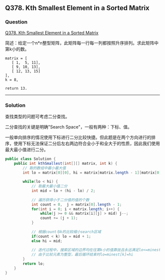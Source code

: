 ## Q378. Kth Smallest Element in a Sorted Matrix

### Question

[Q378. Kth Smallest Element in a Sorted Matrix](https://leetcode.com/problems/kth-smallest-element-in-a-sorted-matrix/)

简述：给定一个n*n整型矩阵，此矩阵每一行每一列都按照升序排列。求此矩阵中第k小的数。  

```
matrix = [
   [ 1,  5, 11],
   [ 9, 10, 13],
   [ 12, 13, 15]
],
k = 8,

return 13.
```



---

### Solution

查找类型的问题可考虑二分查找。  

二分查找的关键是明确"Search Space"，一般有两种：下标、值。  

一般单向排序的情况使用下标进行二分比较快捷。但此题是在两个方向进行的排序，使用下标无法保证二分后左右两边符合全小于和全大于的性质，因此我们使用最大最小值进行二分。  

``` java
public class Solution {
    public int kthSmallest(int[][] matrix, int k) {
        // 取的数组中最小最大值
        int lo = matrix[0][0], hi = matrix[matrix.length - 1][matrix[0].length - 1] + 1;
        
        while(lo < hi) {
            // 取最大最小值二分
            int mid = lo + (hi - lo) / 2;
            
            // 遍历获得小于二分值的值的个数
            int count = 0,  j = matrix[0].length - 1;
            for(int i = 0; i < matrix.length; i++) {
                while(j >= 0 && matrix[i][j] > mid) j--;
                count += (j + 1);
            }
            
            // 根据count与k的比较缩小search区域
            if(count < k) lo = mid + 1;
            else hi = mid;
            
            // 迭代过程中，搜索区域的边界均在往第k小的值靠拢且永远满足lo<=minest[k]<=hi
            // 由于比较元素为整型，最后循环结束时lo=minest[k]=hi
        }
        return lo;
    }
}
```

